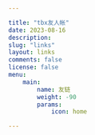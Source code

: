 ```yaml
---

title: "tbx友人帐"
date: 2023-08-16
description: 
slug: "links"
layout: links
comments: false
license: false
menu: 
    main:
        name: 友链
        weight: -90
        params:
            icon: home

---
```



